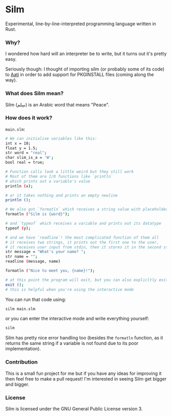 # Silm

Experimental, line-by-line-interpreted programming language written in Rust.

### Why?

I wondered how hard will an interpreter be to write, but it turns out it's pretty easy.

Seriously though: I thought of importing silm (or probably some of its code) to [Aati](https://github.com/hharas/aati) in order to add support for PKGINSTALL files (coming along the way).

### What does Silm mean?

Silm (سِلم) is an Arabic word that means "Peace".

### How does it work?

`main.slm`:
```bash
# We can initialise variables like this:
int x = 10;
float y = 1.5;
str word = "real";
char slim_is_a = 'W';
bool real = true;

# Function calls look a little weird but they still work
# Most of them are I/O functions like `println`
# which prints out a variable's value
println (x);

# or it takes nothing and prints an empty newline
println ();

# We also got `formatln` which receives a string value with placeholders for variables
formatln ("Silm is {word}");

# and `typeof` which receives a variable and prints out its datatype
typeof (y);

# and we have `readline`! the most complicated function of them all
# it receives two strings, it prints out the first one to the user,
# it receives user input from stdin, then it stores it in the second string
str message = "What's your name? ";
str name = "";
readline (message, name)

formatln ("Nice to meet you, {name}!");

# at this point the program will exit, but you can also explicltly exit using:
exit ();
# this is helpful when you're using the interactive mode
```

You can run that code using:
```bash
silm main.slm
```

or you can enter the interactive mode and write everything yourself:
```bash
silm
```

Silm has pretty nice error handling too (besides the `formatln` function, as it returns the same string if a variable is not found due to its poor implementation).

### Contribution

This is a small fun project for me but if you have any ideas for improving it then feel free to make a pull request! I'm interested in seeing Silm get bigger and bigger.

### License

Silm is licensed under the GNU General Public License version 3.
